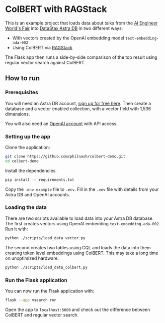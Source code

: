 # ColBERT with RAGStack

This is an example project that loads data about talks from the [AI Engineer World's Fair](https://www.ai.engineer/worldsfair) into [DataStax Astra DB](https://www.datastax.com/products/datastax-astra) in two different ways:

* With vectors created by the OpenAI embedding model `text-embedding-ada-002`
* Using ColBERT via [RAGStack](https://docs.datastax.com/en/ragstack/quickstart.html)

The Flask app then runs a side-by-side comparison of the top result using regular vector search against ColBERT.

## How to run

### Prerequisites

You will need an Astra DB account, [sign up for free here](https://astra.datastax.com/signup). Then create a database and a vector enabled collection, with a vector field with 1,536 dimensions.

You will also need an [OpenAI account](https://platform.openai.com/docs/overview) with API access.

### Setting up the app

Clone the application:

```sh
git clone https://github.com/philnash/colbert-demo.git
cd colbert-demo
```

Install the dependencies:

```sh
pip install -r requirements.txt
```

Copy the `.env.example` file to `.env`. Fill in the `.env` file with details from your Astra DB and OpenAI accounts.

### Loading the data

There are two scripts available to load data into your Astra DB database. The first creates vectors using OpenAI embedding `text-embedding-ada-002`. Run it with:

```sh
python ./scripts/load_data_vector.py
```

The second creates two tables using CQL and loads the data into them creating token level embeddings using ColBERT. This may take a long time on unoptimized hardware.

```sh
python ./scripts/load_data_colbert.py
```

### Run the Flask application

You can now run the Flask application with:

```sh
flask --app vsearch run
```

Open the app to `localhost:5000` and check out the difference between ColBERT and regular vector search.